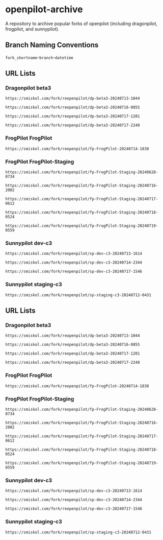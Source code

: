 # openpilot-archive
A repository to archive popular forks of openpilot (including dragonpilot, frogpilot, and sunnypilot).

## Branch Naming Conventions
`fork_shortname`-`branch`-`datetime`

## URL Lists
### Dragonpilot beta3
```
https://smiskol.com/fork/reopenpilot/dp-beta3-20240713-1044
```
```
https://smiskol.com/fork/reopenpilot/dp-beta3-20240716-0855
```
```
https://smiskol.com/fork/reopenpilot/dp-beta3-20240717-1201
```
```
https://smiskol.com/fork/reopenpilot/dp-beta3-20240717-2240
```
### FrogPilot FrogPilot
```
https://smiskol.com/fork/reopenpilot/fp-FrogPilot-20240714-1838
```
### FrogPilot FrogPilot-Staging
```
https://smiskol.com/fork/reopenpilot/fp-FrogPilot-Staging-20240628-0734
```
```
https://smiskol.com/fork/reopenpilot/fp-FrogPilot-Staging-20240716-2002
```
```
https://smiskol.com/fork/reopenpilot/fp-FrogPilot-Staging-20240717-0612
```
```
https://smiskol.com/fork/reopenpilot/fp-FrogPilot-Staging-20240718-0524
```
```
https://smiskol.com/fork/reopenpilot/fp-FrogPilot-Staging-20240719-0559
```
### Sunnypilot dev-c3
```
https://smiskol.com/fork/reopenpilot/sp-dev-c3-20240713-1614
```
```
https://smiskol.com/fork/reopenpilot/sp-dev-c3-20240714-2344
```
```
https://smiskol.com/fork/reopenpilot/sp-dev-c3-20240717-1546
```
### Sunnypilot staging-c3
```
https://smiskol.com/fork/reopenpilot/sp-staging-c3-20240712-0431
```

## URL Lists
### Dragonpilot beta3
```
https://smiskol.com/fork/reopenpilot/dp-beta3-20240713-1044
```
```
https://smiskol.com/fork/reopenpilot/dp-beta3-20240716-0855
```
```
https://smiskol.com/fork/reopenpilot/dp-beta3-20240717-1201
```
```
https://smiskol.com/fork/reopenpilot/dp-beta3-20240717-2240
```
### FrogPilot FrogPilot
```
https://smiskol.com/fork/reopenpilot/fp-FrogPilot-20240714-1838
```
### FrogPilot FrogPilot-Staging
```
https://smiskol.com/fork/reopenpilot/fp-FrogPilot-Staging-20240628-0734
```
```
https://smiskol.com/fork/reopenpilot/fp-FrogPilot-Staging-20240716-2002
```
```
https://smiskol.com/fork/reopenpilot/fp-FrogPilot-Staging-20240717-0612
```
```
https://smiskol.com/fork/reopenpilot/fp-FrogPilot-Staging-20240718-0524
```
```
https://smiskol.com/fork/reopenpilot/fp-FrogPilot-Staging-20240719-0559
```
### Sunnypilot dev-c3
```
https://smiskol.com/fork/reopenpilot/sp-dev-c3-20240713-1614
```
```
https://smiskol.com/fork/reopenpilot/sp-dev-c3-20240714-2344
```
```
https://smiskol.com/fork/reopenpilot/sp-dev-c3-20240717-1546
```
### Sunnypilot staging-c3
```
https://smiskol.com/fork/reopenpilot/sp-staging-c3-20240712-0431
```
